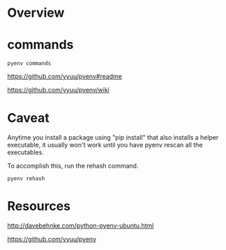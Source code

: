 # Overview

# commands

    pyenv commands
    
https://github.com/yyuu/pyenv#readme

https://github.com/yyuu/pyenv/wiki



# Caveat

Anytime you install a package using "pip install" that also installs a 
helper executable, it usually won't work until you have pyenv 
rescan all the executables.

To accomplish this, run the rehash command.

    pyenv rehash


# Resources

http://davebehnke.com/python-pyenv-ubuntu.html

https://github.com/yyuu/pyenv

